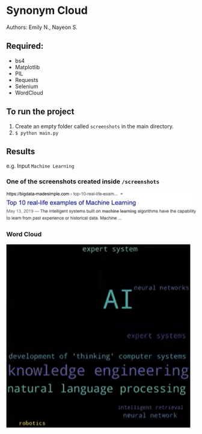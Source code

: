 # Synonym Cloud

Authors: Emily N., Nayeon S.

## Required:
- bs4
- Matplotlib
- PIL
- Requests
- Selenium
- WordCloud

## To run the project
1. Create an empty folder called `screenshots` in the main directory.
2. `$ python main.py`

## Results
e.g. Input `Machine Learning`
### One of the screenshots created inside `/screenshots`
![Google Screenshot](/assets/google_screenshot.png)
### Word Cloud
![Word Cloud](/assets/word_cloud.png)